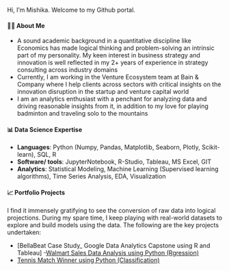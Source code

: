 Hi, I’m Mishika. Welcome to my Github portal.

#### 👩‍🎓 About Me 

- A sound academic background in a quantitative discipline like Economics has made logical thinking and problem-solving an intrinsic part of my personality. My keen interest in business strategy and innovation is well reflected in my 2+ years of experience in strategy consulting across industry domains
- Currently, I am working in the Venture Ecosystem team at Bain & Company where I help clients across sectors with critical insights on the innovation disruption in the startup and venture capital world
- I am an analytics enthusiast with a penchant for analyzing data and driving reasonable insights from it, in addition to my love for playing badminton and traveling solo to the mountains

#### 📊 Data Science Expertise

- <b>Languages</b>: Python (Numpy, Pandas, Matplotlib, Seaborn, Plotly, Scikit-learn), SQL, R
- <b>Software/ tools</b>: JupyterNotebook, R-Studio, Tableau, MS Excel, GIT
- <b>Analytics</b>: Statistical Modeling, Machine Learning (Supervised learning algorithms), Time Series Analysis, EDA, Visualization

#### 📈 Portfolio Projects

I find it immensely gratifying to see the conversion of raw data into logical projections. During my spare time, I keep playing with real-world datasets to explore and build models using the data. The following are the key projects undertaken:
- [BellaBeat Case Study_ Google Data Analytics Capstone using R and Tableau]
-[Walmart Sales Data Analysis using Python (Rgression)](https://github.com/mishika12/Walmart_Sales_Data_Analysis-Regression)
- [Tennis Match Winner using Python (Classification)](https://github.com/mishika12/Tennis_Match_Winner-Classification)


<!---
mishika12/mishika12 is a ✨ special ✨ repository because its `README.md` (this file) appears on your GitHub profile.
You can click the Preview link to take a look at your changes.
--->
